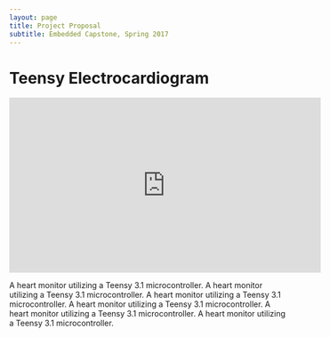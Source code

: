 ```yaml
---
layout: page
title: Project Proposal
subtitle: Embedded Capstone, Spring 2017
---
```


<div class="post">
	<h1 class="pageTitle">Teensy Electrocardiogram</h1>
	<!-- <p class="intro">A heart monitor utilizing a Teensy 3.1 microcontroller.</p> -->
    <center><iframe width="560" height="315" src="https://www.youtube.com/watch?v=8swdfbnZn9E" frameborder="0" allowfullscreen></iframe></center>
	<p>
  A heart monitor utilizing a Teensy 3.1 microcontroller. A heart monitor utilizing a Teensy 3.1 microcontroller.
  A heart monitor utilizing a Teensy 3.1 microcontroller. A heart monitor utilizing a Teensy 3.1 microcontroller.
  A heart monitor utilizing a Teensy 3.1 microcontroller. A heart monitor utilizing a Teensy 3.1 microcontroller.
  </p>
</div>

<!-- ### Problem Space -->
<!-- Most people spend time in front of a mirror each day. What if your mirror could provide you with useful information such as the weather, news report, or a to-do list? -->

<!-- ### Examples -->

<!-- ### Related Technology -->

<!-- ### Potential Solutions -->

<!-- ### Resource budget -->
